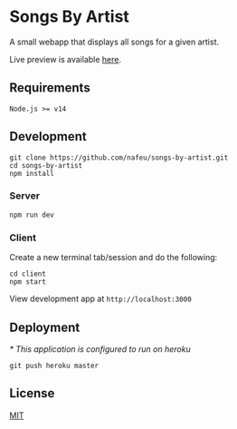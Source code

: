 # Songs By Artist

A small webapp that displays all songs for a given artist.

Live preview is available [here](http://songs-by-artist-demo.herokuapp.com).

## Requirements

```
Node.js >= v14
```

## Development

```
git clone https://github.com/nafeu/songs-by-artist.git
cd songs-by-artist
npm install
```

### Server

```
npm run dev
```

### Client

Create a new terminal tab/session and do the following:

```
cd client
npm start
```

View development app at `http://localhost:3000`

## Deployment

_* This application is configured to run on heroku_

```
git push heroku master
```

## License

[MIT](https://choosealicense.com/licenses/mit/)
